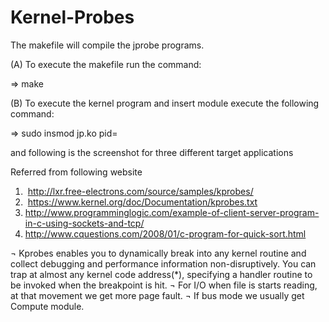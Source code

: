 # Kernel-Probes


The makefile will compile the jprobe programs. 

(A) To execute the makefile run the command:

=> make

(B) To execute the kernel program and insert module execute the following command:

=> sudo insmod jp.ko pid=<pid of the program>

and following is the screenshot for three different target applications
 



Referred from following website 
1)  http://lxr.free-electrons.com/source/samples/kprobes/
2)  https://www.kernel.org/doc/Documentation/kprobes.txt
3) http://www.programminglogic.com/example-of-client-server-program-in-c-using-sockets-and-tcp/
4) http://www.cquestions.com/2008/01/c-program-for-quick-sort.html 




¬	Kprobes enables you to dynamically break into any kernel routine and collect debugging and performance information non-disruptively. You can trap at almost any kernel code address(*), specifying a handler routine to be invoked when the breakpoint is hit.
¬	For I/O when file is starts reading, at that movement we get more page fault.
¬	If bus mode we usually get Compute module. 
